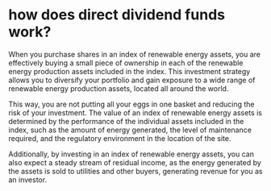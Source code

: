 # how does direct dividend funds work? 

When you purchase shares in an index of renewable energy assets, you are effectively buying a small piece of ownership in each of the renewable energy production assets included in the index. This investment strategy allows you to diversify your portfolio and gain exposure to a wide range of renewable energy production assets, located all around the world.


This way, you are not putting all your eggs in one basket and reducing the risk of your investment. The value of an index of renewable energy assets is determined by the performance of the individual assets included in the index, such as the amount of energy generated, the level of maintenance required, and the regulatory environment in the location of the site.


Additionally, by investing in an index of renewable energy assets, you can also expect a steady stream of residual income, as the energy generated by the assets is sold to utilities and other buyers, generating revenue for you as an investor.